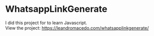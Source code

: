 # WhatsappLinkGenerate

I did this project for to learn Javascript.<br>
View the project: https://leandromacedo.com/whatsapplinkgenerate/
